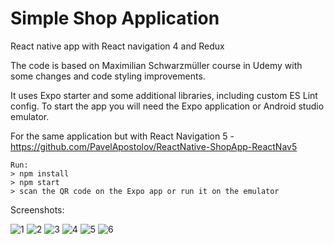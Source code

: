 # Simple Shop Application

React native app with React navigation 4 and Redux

The code is based on Maximilian Schwarzmüller course in Udemy with some changes and code styling improvements.

It uses Expo starter and some additional libraries, including custom ES Lint config.
To start the app you will need the Expo application or Android studio emulator.

For the same application but with React Navigation 5 - https://github.com/PavelApostolov/ReactNative-ShopApp-ReactNav5

```
Run:
> npm install
> npm start
> scan the QR code on the Expo app or run it on the emulator
```
Screenshots:

![1](https://user-images.githubusercontent.com/13184341/76172075-b2274f80-619a-11ea-8347-3f97c36a658f.PNG)
![2](https://user-images.githubusercontent.com/13184341/76172077-b3f11300-619a-11ea-8bc9-5f4c1ca85661.PNG)
![3](https://user-images.githubusercontent.com/13184341/76172079-b5bad680-619a-11ea-91e6-b23d55a57e28.PNG)
![4](https://user-images.githubusercontent.com/13184341/76172080-b6ec0380-619a-11ea-970f-329025cc544d.PNG)
![5](https://user-images.githubusercontent.com/13184341/76172082-b8b5c700-619a-11ea-852d-ea9a6e1e90ba.PNG)
![6](https://user-images.githubusercontent.com/13184341/76172085-b9e6f400-619a-11ea-87de-ec2c3f76f22f.PNG)
